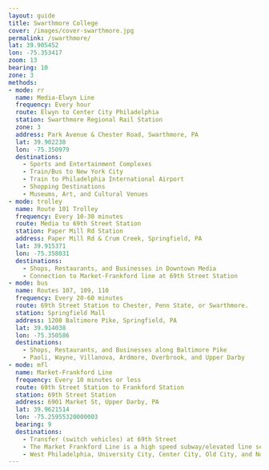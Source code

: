 ```yaml
---
layout: guide
title: Swarthmore College
cover: /images/cover-swarthmore.jpg
permalink: /swarthmore/
lat: 39.905452
lon: -75.353417
zoom: 13
bearing: 10
zone: 3
methods:
- mode: rr
  name: Media-Elwyn Line
  frequency: Every hour
  route: Elwyn to Center City Philadelphia
  station: Swarthmore Regional Rail Station
  zone: 3
  address: Park Avenue & Chester Road, Swarthmore, PA
  lat: 39.902238
  lon: -75.350979
  destinations:
    - Sports and Entertainment Complexes
    - Train/Bus to New York City
    - Train to Philadelphia International Airport
    - Shopping Destinations
    - Museums, Art, and Cultural Venues
- mode: trolley
  name: Route 101 Trolley
  frequency: Every 10-30 minutes
  route: Media to 69th Street Station
  station: Paper Mill Rd Station
  address: Paper Mill Rd & Crum Creek, Springfield, PA
  lat: 39.915371
  lon: -75.358031
  destinations:
    - Shops, Restaurants, and Businesses in Downtown Media
    - Connection to Market-Frankford line at 69th Street Station
- mode: bus
  name: Routes 107, 109, 110
  frequency: Every 20-60 minutes
  route: 69th Street Station to Chester, Penn State, or Swarthmore.
  station: Springfield Mall
  address: 1200 Baltimore Pike, Springfield, PA
  lat: 39.914038
  lon: -75.350586
  destinations:
    - Shops, Restaurants, and Businesses along Baltimore Pike
    - Paoli, Wayne, Villanova, Ardmore, Overbrook, and Upper Darby
- mode: mfl
  name: Market-Frankford Line
  frequency: Every 10 minutes or less
  route: 69th Street Station to Frankford Station
  station: 69th Street Station
  address: 6901 Market St, Upper Darby, PA
  lat: 39.9621514
  lon: -75.25955320000003
  bearing: 9
  destinations:
    - Transfer (switch vehicles) at 69th Street
    - The Market Frankford Line is a high speed subway/elevated line serving neighborhoods.
    - West Philadelphia, University City, Center City, Old City, and North Philadelphia.
---
```

